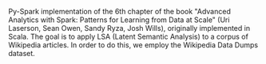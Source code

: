 Py-Spark implementation of the 6th chapter of the book "Advanced Analytics with Spark: Patterns for Learning from Data at Scale" (Uri Laserson, Sean Owen, Sandy Ryza, Josh Wills), originally implemented in Scala. The goal is to apply LSA (Latent Semantic Analysis) to a corpus of Wikipedia articles. In order to do this, we employ the Wikipedia Data Dumps dataset.
